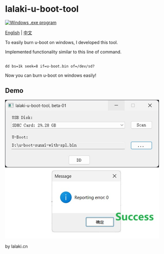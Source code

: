 # lalaki-u-boot-tool

[![Windows .exe program](https://raster.shields.io/badge/Windows%20.exe-program-blue.png)](https://ru.wikipedia.org/wiki/.EXE)

[English](README.md)  | [中文](README_zh.md)

To easily burn u-boot on windows, I developed this tool.

Implemented functionality similar to this line of command.

```shell

dd bs=1k seek=8 if=u-boot.bin of=/dev/sd?
```

Now you can burn u-boot on windows easily!

## Demo
![img0](demo.jpg)

by lalaki.cn